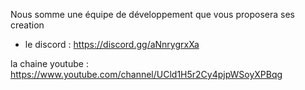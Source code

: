 Nous somme une équipe de développement que vous proposera ses creation 


- le discord : https://discord.gg/aNnrygrxXa

la chaine youtube : https://www.youtube.com/channel/UCld1H5r2Cy4pjpWSoyXPBqg
